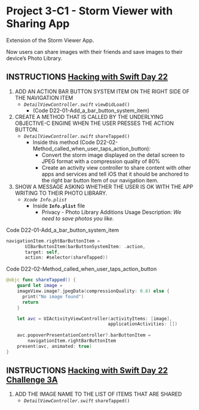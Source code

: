 # Project 3-C1 - Storm Viewer with Sharing App

Extension of the Storm Viewer App.

Now users can share images with their friends and save images to their device’s Photo Library.

## INSTRUCTIONS [Hacking with Swift Day 22](https://www.hackingwithswift.com/100/22)

1. ADD AN ACTION BAR BUTTON SYSTEM ITEM ON THE RIGHT SIDE OF THE NAVIGATION ITEM
   - _`DetailViewController.swift`_ `viewDidLoad()`
     - (Code D22-01-Add_a_bar_button_system_item)
2. CREATE A METHOD THAT IS CALLED BY THE UNDERLYING OBJECTIVE-C ENGINE WHEN THE USER PRESSES THE ACTION BUTTON.
   - _`DetailViewController.swift`_ `shareTapped()`
     - Inside this method (Code D22-02-Method_called_when_user_taps_action_button):
       - Convert the storm image displayed on the detail screen to JPEG format with a compression quality of 80%
       - Create an activity view controller to share content with other apps and services and tell iOS that it should be anchored to the right bar button Item of our navigation item.
3. SHOW A MESSAGE ASKING WHETHER THE USER IS OK WITH THE APP WRITING TO THEIR PHOTO LIBRARY.
   - _`Xcode Info.plist`_
     - Inside **`Info.plist`** file
       - Privacy - Photo Library Additions Usage Description: _We need to save photos you like._

Code D22-01-Add_a_bar_button_system_item

```swift
navigationItem.rightBarButtonItem = 
       UIBarButtonItem(barButtonSystemItem: .action,
       target: self,
       action: #selector(shareTapped))
```

Code D22-02-Method_called_when_user_taps_action_button

```swift
@objc func shareTapped() {
    guard let image = 
    imageView.image?.jpegData(compressionQuality: 0.8) else {
      print("No image found")
      return
    }

    let avc = UIActivityViewController(activityItems: [image],
                                      applicationActivities: [])
    
    avc.popoverPresentationController?.barButtonItem = 
        navigationItem.rightBarButtonItem
    present(avc, animated: true)
}
```

## INSTRUCTIONS [Hacking with Swift Day 22 Challenge 3A](https://www.hackingwithswift.com/read/3/3/wrap-up)

1. ADD THE IMAGE NAME TO THE LIST OF ITEMS THAT ARE SHARED
   - _`DetailViewController.swift`_ `shareTapped()`
